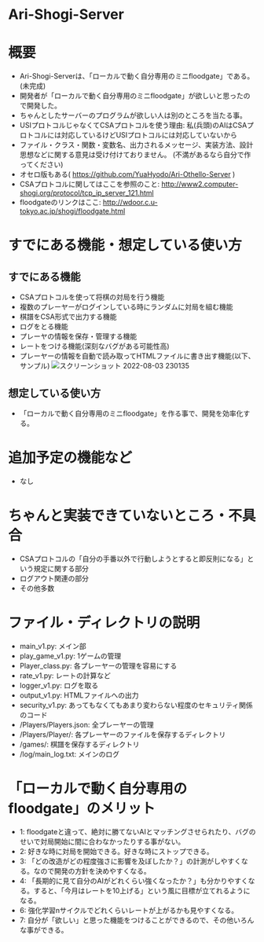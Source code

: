 # Ari-Shogi-Server

# 概要
- Ari-Shogi-Serverは、「ローカルで動く自分専用のミニfloodgate」である。(未完成)
- 開発者が「ローカルで動く自分専用のミニfloodgate」が欲しいと思ったので開発した。
- ちゃんとしたサーバーのプログラムが欲しい人は別のところを当たる事。
- USIプロトコルじゃなくてCSAプロトコルを使う理由: 私(兵頭)のAIはCSAプロトコルには対応しているけどUSIプロトコルには対応していないから
- ファイル・クラス・関数・変数名、出力されるメッセージ、実装方法、設計思想などに関する意見は受け付けておりません。 (不満があるなら自分で作ってください)
- オセロ版もある( https://github.com/YuaHyodo/Ari-Othello-Server )
- CSAプロトコルに関してはここを参照のこと: http://www2.computer-shogi.org/protocol/tcp_ip_server_121.html
- floodgateのリンクはここ: http://wdoor.c.u-tokyo.ac.jp/shogi/floodgate.html

# すでにある機能・想定している使い方
## すでにある機能
- CSAプロトコルを使って将棋の対局を行う機能
- 複数のプレーヤーがログインしている時にランダムに対局を組む機能
- 棋譜をCSA形式で出力する機能
- ログをとる機能
- プレーヤの情報を保存・管理する機能
- レートをつける機能(深刻なバグがある可能性高)
- プレーヤーの情報を自動で読み取ってHTMLファイルに書き出す機能(以下、サンプル)
![スクリーンショット 2022-08-03 230135](https://user-images.githubusercontent.com/66828980/182744695-caa4393b-ed60-4559-9982-daac57ce89ad.png)


## 想定している使い方
- 「ローカルで動く自分専用のミニfloodgate」を作る事で、開発を効率化する。

# 追加予定の機能など
- なし

# ちゃんと実装できていないところ・不具合
- CSAプロトコルの「自分の手番以外で行動しようとすると即反則になる」という規定に関する部分
- ログアウト関連の部分
- その他多数

# ファイル・ディレクトリの説明
- main_v1.py: メイン部
- play_game_v1.py: 1ゲームの管理 
- Player_class.py: 各プレーヤーの管理を容易にする
- rate_v1.py: レートの計算など 
- logger_v1.py: ログを取る 
- output_v1.py: HTMLファイルへの出力
- security_v1.py: あってもなくてもあまり変わらない程度のセキュリティ関係のコード
- /Players/Players.json: 全プレーヤーの管理 
- /Players/Player/: 各プレーヤーのファイルを保存するディレクトリ
- /games/: 棋譜を保存するディレクトリ 
- /log/main_log.txt: メインのログ 
  

# 「ローカルで動く自分専用のfloodgate」のメリット
- 1: floodgateと違って、絶対に勝てないAIとマッチングさせられたり、バグのせいで対局開始に間に合わなかったりする事がない。
- 2: 好きな時に対局を開始できる。好きな時にストップできる。
- 3: 「どの改造がどの程度強さに影響を及ぼしたか？」の計測がしやすくなる。なので開発の方針を決めやすくなる。
- 4: 「長期的に見て自分のAIがどれくらい強くなったか？」も分かりやすくなる。すると、「今月はレートを10上げる」という風に目標が立てれるようになる。
- 6: 強化学習nサイクルでどれくらいレートが上がるかも見やすくなる。
- 7: 自分が「欲しい」と思った機能をつけることができるので、その他いろんな事ができる。
